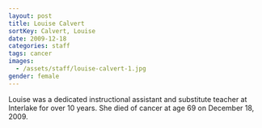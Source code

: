 ```yaml
---
layout: post
title: Louise Calvert
sortKey: Calvert, Louise
date: 2009-12-18
categories: staff
tags: cancer
images:
  - /assets/staff/louise-calvert-1.jpg
gender: female
---
```

Louise was a dedicated instructional assistant and substitute teacher at Interlake for over 10 years. She died of cancer at age 69 on December 18, 2009.
